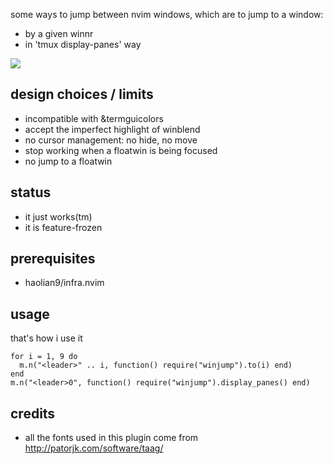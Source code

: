 some ways to jump between nvim windows, which are to jump to a window:
* by a given winnr
* in 'tmux display-panes' way

![](https://user-images.githubusercontent.com/6236829/275310774-bbfece58-d92c-4ec8-b077-3498ee96471a.jpg)


## design choices / limits
* incompatible with &termguicolors
* accept the imperfect highlight of winblend
* no cursor management: no hide, no move
* stop working when a floatwin is being focused
* no jump to a floatwin


## status
* it just works(tm)
* it is feature-frozen


## prerequisites
* haolian9/infra.nvim


## usage
that's how i use it
```
for i = 1, 9 do
  m.n("<leader>" .. i, function() require("winjump").to(i) end)
end
m.n("<leader>0", function() require("winjump").display_panes() end)
```


## credits
* all the fonts used in this plugin come from http://patorjk.com/software/taag/
